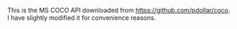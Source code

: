 This is the MS COCO API downloaded from https://github.com/pdollar/coco. I have slightly modified it for convenience reasons.
